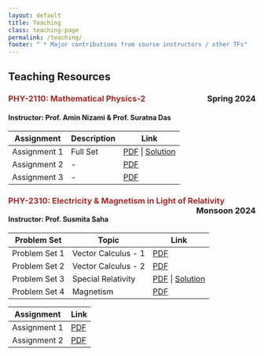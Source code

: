 ```yaml
---
layout: default
title: Teaching
class: teaching-page
permalink: /teaching/
footer: " * Major contributions from course instructors / other TFs"
---
```


## Teaching Resources 

### <span style="color: brown;"> PHY-2110: Mathematical Physics-2 </span> <span style="float: right;"> Spring 2024 </span>
#### Instructor: Prof. Amin Nizami & Prof. Suratna Das

| Assignment | Description | Link |
|------------|------------|------|
| Assignment 1 | Full Set | [PDF](/Teaching/PHY2110/Assignment-1(Full-set).pdf) \| [Solution](/Teaching/PHY2110/Solved-Assignment-1.pdf) |
| Assignment 2 | - | [PDF](/Teaching/PHY2110/Assignment-2.pdf) |
| Assignment 3 | - | [PDF](/Teaching/PHY2110/Assignment-3.pdf) |

### <span style="color: brown;"> PHY-2310: Electricity & Magnetism in Light of Relativity </span> <span style="float: right;"> Monsoon 2024 </span>
#### Instructor: Prof. Susmita Saha

| Problem Set | Topic | Link |
|-------------|---------------------|---------------------------------------------|
| Problem Set 1 | Vector Calculus - 1 | [PDF](/Teaching/PHY2310/ProbSet-1.pdf) |
| Problem Set 2 | Vector Calculus - 2 | [PDF](/Teaching/PHY2310/ProbSet-2.pdf) |
| Problem Set 3 | Special Relativity | [PDF](/Teaching/PHY2310/ProbSet-3.pdf) \| [Solution](/Teaching/PHY2310/Solved-ProbSet-3.pdf) |
| Problem Set 4 | Magnetism | [PDF](/Teaching/PHY2310/ProbSet-4.pdf) |

| Assignment | Link |
|------------|------|
| Assignment 1 | [PDF](/Teaching/PHY2310/Assignment-1.pdf) |
| Assignment 2 | [PDF](/Teaching/PHY2310/Assignment-2.pdf) |
